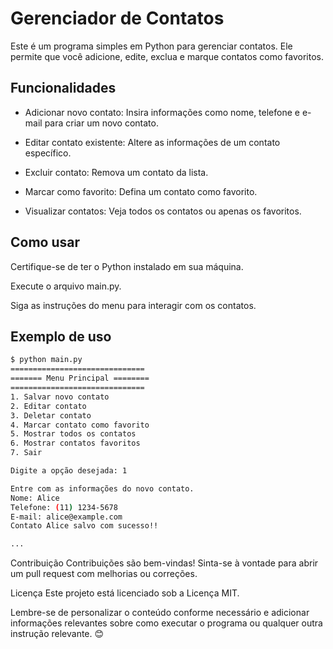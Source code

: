 # Gerenciador de Contatos

Este é um programa simples em Python para gerenciar contatos. Ele permite que você adicione, edite, exclua e marque contatos como favoritos.

## Funcionalidades

 * Adicionar novo contato: Insira informações como nome, telefone e e-mail para criar um novo contato.

 * Editar contato existente: Altere as informações de um contato específico.

 * Excluir contato: Remova um contato da lista.

 * Marcar como favorito: Defina um contato como favorito.

 * Visualizar contatos: Veja todos os contatos ou apenas os favoritos.

## Como usar
Certifique-se de ter o Python instalado em sua máquina.

Execute o arquivo main.py.

Siga as instruções do menu para interagir com os contatos.

## Exemplo de uso

```bash
$ python main.py
==============================
======= Menu Principal ========
==============================
1. Salvar novo contato
2. Editar contato
3. Deletar contato
4. Marcar contato como favorito
5. Mostrar todos os contatos
6. Mostrar contatos favoritos
7. Sair

Digite a opção desejada: 1

Entre com as informações do novo contato.
Nome: Alice
Telefone: (11) 1234-5678
E-mail: alice@example.com
Contato Alice salvo com sucesso!!

...
```


Contribuição
Contribuições são bem-vindas! Sinta-se à vontade para abrir um pull request com melhorias ou correções.

Licença
Este projeto está licenciado sob a Licença MIT.

Lembre-se de personalizar o conteúdo conforme necessário e adicionar informações relevantes sobre como executar o programa ou qualquer outra instrução relevante. 😊
